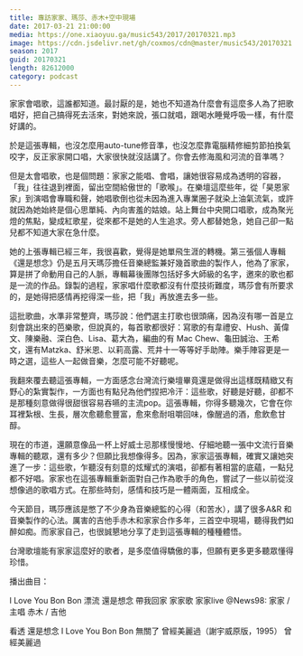 ```yaml
---
title: 專訪家家、瑪莎、赤木+空中現場
date: 2017-03-21 21:00:00
media: https://one.xiaoyuu.ga/music543/2017/20170321.mp3
image: https://cdn.jsdelivr.net/gh/coxmos/cdn@master/music543/20170321.jpg
season: 2017
guid: 20170321
length: 82612000
category: podcast
---
```


家家會唱歌，這誰都知道。最討厭的是，她也不知道為什麼會有這麼多人為了把歌唱好，把自己搞得死去活來，對她來說，張口就唱，跟喝水睡覺呼吸一樣，有什麼好講的。

於是這張專輯，也沒怎麼用auto-tune修音準，也沒怎麼靠電腦精修細剪節拍換氣咬字，反正家家開口唱，大家很快就沒話講了。你會去修海風和河流的音準嗎？

但是太會唱歌，也是個問題：家家之能唱、會唱，讓她很容易成為透明的容器，「我」往往退到裡面，留出空間給傲世的「歌喉」。在樂壇這麼些年，從「昊恩家家」到演唱會專職和聲，她唱歌倒也從未因為進入專業圈子就染上油氣流氣，或許就因為她始終是個心思單純、內向害羞的姑娘。站上舞台中央開口唱歌，成為聚光燈的焦點，變成紅歌星，從來都不是她的人生追求。旁人都替她急，她自己卻一點兒都不知道大家在急什麼。

她的上張專輯已經三年，我很喜歡，覺得是她單飛生涯的轉機。第三張個人專輯《還是想念》仍是五月天瑪莎擔任音樂總監兼好幾首歌曲的製作人，他為了家家，算是拼了命動用自己的人脈，專輯幕後團隊包括好多大師級的名字，邀來的歌也都是一流的作品。錄製的過程，家家唱什麼歌都沒有什麼技術難度，瑪莎會有所要求的，是她得把感情再挖得深一些，把「我」再放進去多一些。

這批歌曲，水準非常整齊，瑪莎說：他們選主打歌也很頭痛，因為沒有哪一首是立刻會跳出來的芭樂歌，但說真的，每首歌都很好：寫歌的有韋禮安、Hush、黃偉文、陳樂融、深白色、Lisa、葛大為，編曲的有 Mac Chew、龜田誠治、王希文，還有Matzka、舒米恩、以莉高露、荒井十一等等好手助陣。樂手陣容更是一時之選，這些人一起做音樂，怎麼可能不好聽呢。

我翻來覆去聽這張專輯，一方面感念台灣流行樂壇畢竟還是做得出這樣既精緻又有野心的紮實製作，一方面也有點兒為他們捏把冷汗：這些歌，好聽是好聽，卻都不是那種刻意做得很甜很容易吞嚥的主流pop。這張專輯，你得多聽幾次，它會在你耳裡紮根、生長，層次愈聽愈豐富，愈來愈耐咀嚼回味，像醒過的酒，愈飲愈甘醇。

現在的市道，還願意像品一杯上好威士忌那樣慢慢地、仔細地聽一張中文流行音樂專輯的聽眾，還有多少？但願比我想像得多。因為，家家這張專輯，確實又讓她突進了一步：這些歌，乍聽沒有刻意的炫耀式的演唱，卻都有著相當的底蘊，一點兒都不好唱。家家也在這張專輯重新面對自己作為歌手的角色，嘗試了一些以前從沒想像過的歌唱方式。在那些時刻，感情和技巧是一體兩面，互相成全。

今天節目，瑪莎應該是憋了不少身為音樂總監的心得（和苦水），講了很多A&R 和音樂製作的心法。厲害的吉他手赤木和家家合作多年，三首空中現場，聽得我們如醉如痴。而家家自己，也很誠懇地分享了走到這張專輯的種種體悟。

台灣歌壇能有家家這麼好的歌者，是多麼值得驕傲的事，但願有更多更多聽眾懂得珍惜。

播出曲目：

I Love You Bon Bon
漂流
還是想念
帶我回家
家家歌
家家live @News98:
家家 / 主唱
赤木 / 吉他
 
看透
還是想念
I Love You Bon Bon
無關了
曾經美麗過（謝宇威原版，1995）
曾經美麗過
